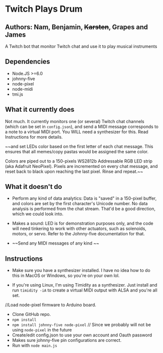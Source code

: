 # Twitch Plays Drum

## Authors: Nam, Benjamin, ~~Karsten~~, Grapes and James

A Twitch bot that monitor Twitch chat and use it to play musical instruments

## Dependencies

- Node.JS >=6.0
- johnny-five
- node-pixel
- node-midi
- tmi.js

## What it currently does

Not much. It currently monitors one (or several) Twitch chat channels (which can be set in `config.json`), and send a MIDI message corresponds to a note to a virtual MIDI port. You WILL need a synthesizer for this. Read Instructions for more details. 

~~and set LEDs color based on the first letter of each chat message. This ensures that all memes/copy pastas would be assigned the same color.

Colors are piped out to a 150-pixels WS2812b Addressable RGB LED strip (aka Adafruit NeoPixel). Pixels are incremented on every chat message, and reset back to black upon reaching the last pixel. Rinse and repeat.~~

## What it doesn't do

- Perform any kind of data analytics: Data is "saved" in a 150-pixel buffer, and colors are set by the first character's Unicode number. No data analysis is performed from the chat stream. That'd be a good direction, which we could look into.

- Makes a sound: LED is for demonstration purposes only, and the code will need tinkering to work with other actuators, such as solenoids, motors, or servo. Refer to the Johnny-five documentation for that.

- ~~Send any MIDI messages of any kind ~~

## Instructions

- Make sure you have a synthesizer installed. I have no idea how to do this in MacOS or Windows, so you're on your own lol. 

- If you're using Linux, I'm using Timidity as a synthesizer. Just install and run `timidity -iA` to create a virtual MIDI output with ALSA and you're all set.

//Load node-pixel firmware to Arduino board.
- Clone GitHub repo. 
- `npm install`
- `npm install johnny-five node-pixel` // Since we probably will not be using `node-pixel` in the future
- Create/edit config.json to use your own account and Oauth password
- Makes sure johnny-five pin configurations are correct.
- Run with `node main.js`